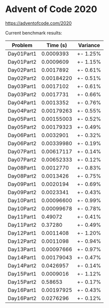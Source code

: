 Advent of Code 2020
===================

https://adventofcode.com/2020

Current benchmark results:

|Problem|Time (s)|Variance|
|-|-|-|
|Day01Part1|0.0009393|+-  1.25%|
|Day01Part2|0.0009609|+-  1.15%|
|Day02Part1|0.0017892|+-  0.61%|
|Day02Part2|0.00184220|+-  0.51%|
|Day03Part1|0.0017102|+-  0.61%|
|Day03Part2|0.0017731|+-  0.66%|
|Day04Part1|0.0013352|+-  0.76%|
|Day04Part2|0.00179263|+-  0.55%|
|Day05Part1|0.00155003|+-  0.52%|
|Day05Part2|0.00179323|+-  0.49%|
|Day06Part1|0.0032901|+-  0.32%|
|Day06Part2|0.00339980|+-  0.19%|
|Day07Part1|0.00617117|+-  0.14%|
|Day07Part2|0.00652333|+-  0.12%|
|Day08Part1|0.0012770|+-  0.83%|
|Day08Part2|0.0013426|+-  0.75%|
|Day09Part1|0.0020194|+-  0.69%|
|Day09Part2|0.0023341|+-  0.43%|
|Day10Part1|0.00096600|+-  0.99%|
|Day10Part2|0.00099678| +-  0.78%|
|Day11Part1|0.49072|+-  0.41%|
|Day11Part2|0.37280|+-  0.49%|
|Day12Part1|0.0011408|+-  1.20%|
|Day12Part2|0.0011098|+-  0.94%|
|Day13Part1|0.00097666|+-  0.97%|
|Day14Part1|0.00179043|+-  0.47%|
|Day14Part2|0.0426957|+-  0.14%|
|Day15Part1|0.0009016|+-  1.12%|
|Day15Part2|0.58653|+-  0.17%|
|Day16Part1|0.00197925|+-  0.43%|
|Day16Part2|0.0276296|+-  0.12%|
